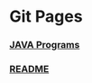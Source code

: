 # Git Pages

### [JAVA Programs](https://govardhansahil.github.io/Welcome)

### [README](https://govardhansahil.github.io/IntialFile)
